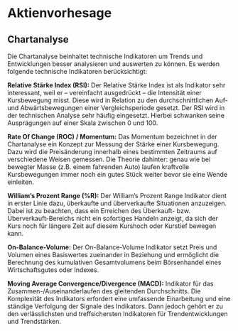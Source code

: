 # Aktienvorhesage

## Chartanalyse
Die Chartanalyse beinhaltet technische Indikatoren um Trends und Entwicklungen besser analysieren und auswerten zu können. Es werden folgende technische Indikatoren berücksichtigt:

**Relative Stärke Index (RSI):**
Der Relative Stärke Index ist als Indikator sehr interessant, weil er – vereinfacht ausgedrückt – die Intensität einer Kursbewegung misst. Diese wird in Relation zu den durchschnittlichen Auf- und Abwärtsbewegungen einer Vergleichsperiode gesetzt. Der RSI wird in der technischen Analyse sehr häufig eingesetzt. Hierbei schwanken seine   Ausprägungen auf einer Skala zwischen 0 und 100.
    
**Rate Of Change (ROC) / Momentum:**
Das Momentum bezeichnet in der Chartanalyse ein Konzept zur Messung der Stärke einer Kursbewegung. Dazu wird die Preisänderung innerhalb eines bestimmten Zeitraums auf verschiedene Weisen gemessen. Die Theorie dahinter: genau wie bei bewegter Masse (z.B. einem fahrenden Auto) laufen kraftvolle Kursbewegungen immer noch ein gutes Stück weiter bevor sie eine Wende einleiten.
    
**William’s Prozent Range (%R):**
Der William’s Prozent Range Indikator dient in erster Linie dazu,  überkaufte und überverkaufte Situationen anzuzeigen. Dabei ist zu beachten, dass ein Erreichen des Überkauft- bzw. Überverkauft-Bereichs nicht ein sofortiges Handeln anzeigt, da sich der Kurs noch für längere Zeit auf diesem Kurshoch oder Kurstief bewegen kann.
    
**On-Balance-Volume:**
Der On-Balance-Volume Indikator setzt Preis und Volumen eines Basiswertes zueinander in Beziehung und ermöglicht die Berechnung des kumulativen Gesamtvolumens beim Börsenhandel eines Wirtschaftsgutes oder Indexes.

**Moving Average Convergence/Divergence (MACD):**
Indikator für das Zusammen-/Auseinanderlaufen des gleitenden Durchschnitts. Die Komplexität des Indikators erfordert eine umfassende Einarbeitung und eine ständige Verfolgung der Signale des Indikators. Dann jedoch gehört er zu den verlässlichsten und treffsichersten Indikatoren für Trendentwicklungen und Trendstärken.

